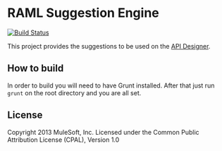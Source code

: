 # RAML Suggestion Engine

[![Build Status](https://travis-ci.org/mulesoft/raml-grammar.png)](https://travis-ci.org/mulesoft/raml-grammar)

This project provides the suggestions to be used on the [API Designer](https://github.com/mulesoft/api-designer).

## How to build

In order to build you will need to have Grunt installed. After that just run `grunt` on the root directory and you are all set. 

## License

Copyright 2013 MuleSoft, Inc. Licensed under the Common Public Attribution License (CPAL), Version 1.0
